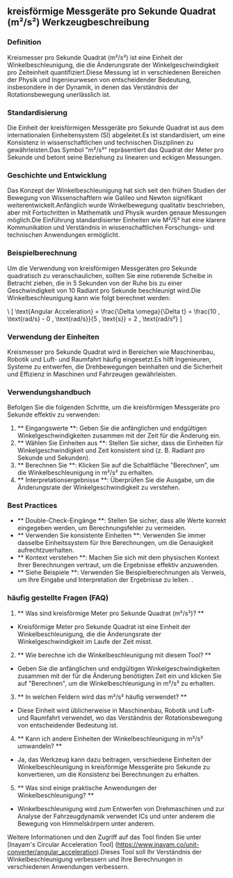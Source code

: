 ## kreisförmige Messgeräte pro Sekunde Quadrat (m²/s²) Werkzeugbeschreibung

### Definition
Kreismesser pro Sekunde Quadrat (m²/s²) ist eine Einheit der Winkelbeschleunigung, die die Änderungsrate der Winkelgeschwindigkeit pro Zeiteinheit quantifiziert.Diese Messung ist in verschiedenen Bereichen der Physik und Ingenieurwesen von entscheidender Bedeutung, insbesondere in der Dynamik, in denen das Verständnis der Rotationsbewegung unerlässlich ist.

### Standardisierung
Die Einheit der kreisförmigen Messgeräte pro Sekunde Quadrat ist aus dem internationalen Einheitensystem (SI) abgeleitet.Es ist standardisiert, um eine Konsistenz in wissenschaftlichen und technischen Disziplinen zu gewährleisten.Das Symbol "m²/s²" repräsentiert das Quadrat der Meter pro Sekunde und betont seine Beziehung zu linearen und eckigen Messungen.

### Geschichte und Entwicklung
Das Konzept der Winkelbeschleunigung hat sich seit den frühen Studien der Bewegung von Wissenschaftlern wie Galileo und Newton signifikant weiterentwickelt.Anfänglich wurde Winkelbewegung qualitativ beschrieben, aber mit Fortschritten in Mathematik und Physik wurden genaue Messungen möglich.Die Einführung standardisierter Einheiten wie M²/S² hat eine klarere Kommunikation und Verständnis in wissenschaftlichen Forschungs- und technischen Anwendungen ermöglicht.

### Beispielberechnung
Um die Verwendung von kreisförmigen Messgeräten pro Sekunde quadratisch zu veranschaulichen, sollten Sie eine rotierende Scheibe in Betracht ziehen, die in 5 Sekunden von der Ruhe bis zu einer Geschwindigkeit von 10 Radiant pro Sekunde beschleunigt wird.Die Winkelbeschleunigung kann wie folgt berechnet werden:

\ [
\text{Angular Acceleration} = \frac{\Delta \omega}{\Delta t} = \frac{10 \, \text{rad/s} - 0 \, \text{rad/s}}{5 \, \text{s}} = 2 \, \text{rad/s²}
\]

### Verwendung der Einheiten
Kreismesser pro Sekunde Quadrat wird in Bereichen wie Maschinenbau, Robotik und Luft- und Raumfahrt häufig eingesetzt.Es hilft Ingenieuren, Systeme zu entwerfen, die Drehbewegungen beinhalten und die Sicherheit und Effizienz in Maschinen und Fahrzeugen gewährleisten.

### Verwendungshandbuch
Befolgen Sie die folgenden Schritte, um die kreisförmigen Messgeräte pro Sekunde effektiv zu verwenden:
1. ** Eingangswerte **: Geben Sie die anfänglichen und endgültigen Winkelgeschwindigkeiten zusammen mit der Zeit für die Änderung ein.
2. ** Wählen Sie Einheiten aus **: Stellen Sie sicher, dass die Einheiten für Winkelgeschwindigkeit und Zeit konsistent sind (z. B. Radiant pro Sekunde und Sekunden).
3. ** Berechnen Sie **: Klicken Sie auf die Schaltfläche "Berechnen", um die Winkelbeschleunigung in m²/s² zu erhalten.
4. ** Interpretationsergebnisse **: Überprüfen Sie die Ausgabe, um die Änderungsrate der Winkelgeschwindigkeit zu verstehen.

### Best Practices
- ** Double-Check-Eingänge **: Stellen Sie sicher, dass alle Werte korrekt eingegeben werden, um Berechnungsfehler zu vermeiden.
- ** Verwenden Sie konsistente Einheiten **: Verwenden Sie immer dasselbe Einheitssystem für Ihre Berechnungen, um die Genauigkeit aufrechtzuerhalten.
- ** Kontext verstehen **: Machen Sie sich mit dem physischen Kontext Ihrer Berechnungen vertraut, um die Ergebnisse effektiv anzuwenden.
- ** Siehe Beispiele **: Verwenden Sie Beispielberechnungen als Verweis, um Ihre Eingabe und Interpretation der Ergebnisse zu leiten.
.

### häufig gestellte Fragen (FAQ)

1. ** Was sind kreisförmige Meter pro Sekunde Quadrat (m²/s²)? **
- Kreisförmige Meter pro Sekunde Quadrat ist eine Einheit der Winkelbeschleunigung, die die Änderungsrate der Winkelgeschwindigkeit im Laufe der Zeit misst.

2. ** Wie berechne ich die Winkelbeschleunigung mit diesem Tool? **
- Geben Sie die anfänglichen und endgültigen Winkelgeschwindigkeiten zusammen mit der für die Änderung benötigten Zeit ein und klicken Sie auf "Berechnen", um die Winkelbeschleunigung in m²/s² zu erhalten.

3. ** In welchen Feldern wird das m²/s² häufig verwendet? **
- Diese Einheit wird üblicherweise in Maschinenbau, Robotik und Luft- und Raumfahrt verwendet, wo das Verständnis der Rotationsbewegung von entscheidender Bedeutung ist.

4. ** Kann ich andere Einheiten der Winkelbeschleunigung in m²/s² umwandeln? **
- Ja, das Werkzeug kann dazu beitragen, verschiedene Einheiten der Winkelbeschleunigung in kreisförmige Messgeräte pro Sekunde zu konvertieren, um die Konsistenz bei Berechnungen zu erhalten.

5. ** Was sind einige praktische Anwendungen der Winkelbeschleunigung? **
- Winkelbeschleunigung wird zum Entwerfen von Drehmaschinen und zur Analyse der Fahrzeugdynamik verwendet ICs und unter anderem die Bewegung von Himmelskörpern unter anderem.

Weitere Informationen und den Zugriff auf das Tool finden Sie unter [Inayam's Circular Acceleration Tool] (https://www.inayam.co/unit-converter/angular_acceleration).Dieses Tool soll Ihr Verständnis der Winkelbeschleunigung verbessern und Ihre Berechnungen in verschiedenen Anwendungen verbessern.